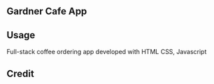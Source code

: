 ## Gardner Cafe App


## Usage

Full-stack coffee ordering app developed with HTML CSS, Javascript

## Credit

